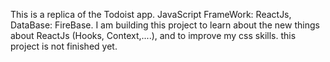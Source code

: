 This is a replica of the Todoist app.
JavaScript FrameWork: ReactJs, DataBase: FireBase.
I am building this project to learn about the new things about ReactJs (Hooks, Context,....), and to improve my css skills.
this project is not finished yet.

